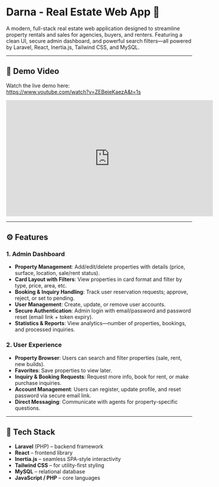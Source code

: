 # Darna - Real Estate Web App 🏡

A modern, full-stack real estate web application designed to streamline property rentals and sales for agencies, buyers, and renters. Featuring a clean UI, secure admin dashboard, and powerful search filters—all powered by Laravel, React, Inertia.js, Tailwind CSS, and MySQL.

---

## 🎥 Demo Video

Watch the live demo here:  
https://www.youtube.com/watch?v=ZEBejeKaezA&t=1s

<iframe width="560" height="315" src="https://www.youtube.com/embed/ZEBejeKaezA?start=1" title="Darna Real Estate Web App Demo" frameborder="0" allowfullscreen></iframe>

---

## ⚙️ Features

### 1. Admin Dashboard
- **Property Management**: Add/edit/delete properties with details (price, surface, location, sale/rent status).
- **Card Layout with Filters**: View properties in card format and filter by type, price, area, etc.
- **Booking & Inquiry Handling**: Track user reservation requests; approve, reject, or set to pending.
- **User Management**: Create, update, or remove user accounts.
- **Secure Authentication**: Admin login with email/password and password reset (email link + token expiry).
- **Statistics & Reports**: View analytics—number of properties, bookings, and processed inquiries.

### 2. User Experience
- **Property Browser**: Users can search and filter properties (sale, rent, new builds).
- **Favorites**: Save properties to view later.
- **Inquiry & Booking Requests**: Request more info, book for rent, or make purchase inquiries.
- **Account Management**: Users can register, update profile, and reset password via secure email link.
- **Direct Messaging**: Communicate with agents for property-specific questions.

---

## 🧰 Tech Stack

- **Laravel** (PHP) – backend framework
- **React** – frontend library
- **Inertia.js** – seamless SPA-style interactivity
- **Tailwind CSS** – for utility-first styling
- **MySQL** – relational database
- **JavaScript / PHP** – core languages
